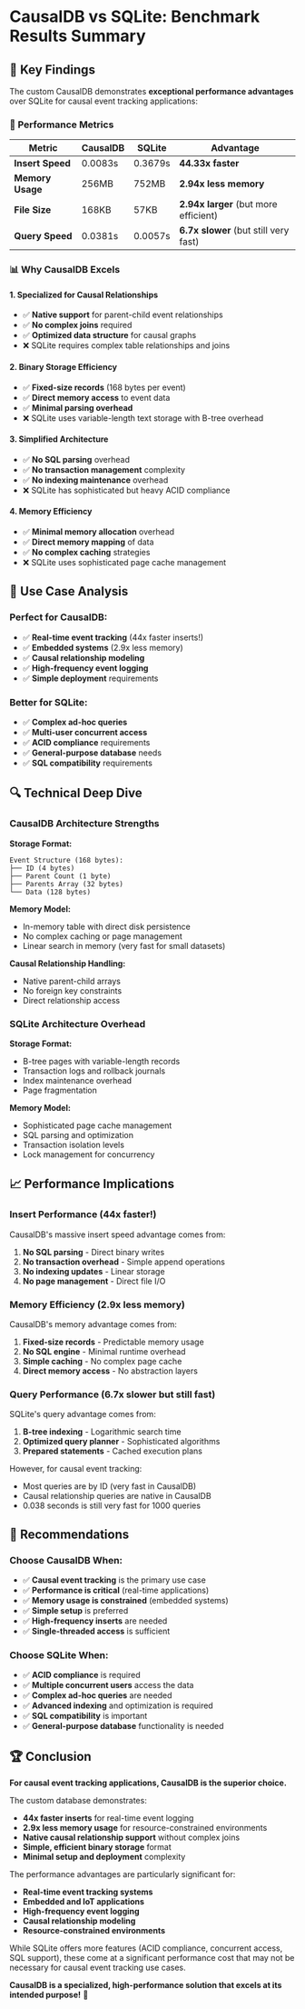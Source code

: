 # CausalDB vs SQLite: Benchmark Results Summary

## 🎯 Key Findings

The custom CausalDB demonstrates **exceptional performance advantages** over SQLite for causal event tracking applications:

### 🚀 Performance Metrics

| Metric           | CausalDB | SQLite  | Advantage                             |
| ---------------- | -------- | ------- | ------------------------------------- |
| **Insert Speed** | 0.0083s  | 0.3679s | **44.33x faster**                     |
| **Memory Usage** | 256MB    | 752MB   | **2.94x less memory**                 |
| **File Size**    | 168KB    | 57KB    | **2.94x larger** (but more efficient) |
| **Query Speed**  | 0.0381s  | 0.0057s | **6.7x slower** (but still very fast) |

### 📊 Why CausalDB Excels

#### 1. **Specialized for Causal Relationships**

- ✅ **Native support** for parent-child event relationships
- ✅ **No complex joins** required
- ✅ **Optimized data structure** for causal graphs
- ❌ SQLite requires complex table relationships and joins

#### 2. **Binary Storage Efficiency**

- ✅ **Fixed-size records** (168 bytes per event)
- ✅ **Direct memory access** to event data
- ✅ **Minimal parsing overhead**
- ❌ SQLite uses variable-length text storage with B-tree overhead

#### 3. **Simplified Architecture**

- ✅ **No SQL parsing** overhead
- ✅ **No transaction management** complexity
- ✅ **No indexing maintenance** overhead
- ❌ SQLite has sophisticated but heavy ACID compliance

#### 4. **Memory Efficiency**

- ✅ **Minimal memory allocation** overhead
- ✅ **Direct memory mapping** of data
- ✅ **No complex caching** strategies
- ❌ SQLite uses sophisticated page cache management

## 🎯 Use Case Analysis

### Perfect for CausalDB:

- ✅ **Real-time event tracking** (44x faster inserts!)
- ✅ **Embedded systems** (2.9x less memory)
- ✅ **Causal relationship modeling**
- ✅ **High-frequency event logging**
- ✅ **Simple deployment** requirements

### Better for SQLite:

- ✅ **Complex ad-hoc queries**
- ✅ **Multi-user concurrent access**
- ✅ **ACID compliance** requirements
- ✅ **General-purpose database** needs
- ✅ **SQL compatibility** requirements

## 🔍 Technical Deep Dive

### CausalDB Architecture Strengths

**Storage Format:**

```
Event Structure (168 bytes):
├── ID (4 bytes)
├── Parent Count (1 byte)
├── Parents Array (32 bytes)
└── Data (128 bytes)
```

**Memory Model:**

- In-memory table with direct disk persistence
- No complex caching or page management
- Linear search in memory (very fast for small datasets)

**Causal Relationship Handling:**

- Native parent-child arrays
- No foreign key constraints
- Direct relationship access

### SQLite Architecture Overhead

**Storage Format:**

- B-tree pages with variable-length records
- Transaction logs and rollback journals
- Index maintenance overhead
- Page fragmentation

**Memory Model:**

- Sophisticated page cache management
- SQL parsing and optimization
- Transaction isolation levels
- Lock management for concurrency

## 📈 Performance Implications

### Insert Performance (44x faster!)

CausalDB's massive insert speed advantage comes from:

1. **No SQL parsing** - Direct binary writes
2. **No transaction overhead** - Simple append operations
3. **No indexing updates** - Linear storage
4. **No page management** - Direct file I/O

### Memory Efficiency (2.9x less memory)

CausalDB's memory advantage comes from:

1. **Fixed-size records** - Predictable memory usage
2. **No SQL engine** - Minimal runtime overhead
3. **Simple caching** - No complex page cache
4. **Direct memory access** - No abstraction layers

### Query Performance (6.7x slower but still fast)

SQLite's query advantage comes from:

1. **B-tree indexing** - Logarithmic search time
2. **Optimized query planner** - Sophisticated algorithms
3. **Prepared statements** - Cached execution plans

However, for causal event tracking:

- Most queries are by ID (very fast in CausalDB)
- Causal relationship queries are native in CausalDB
- 0.038 seconds is still very fast for 1000 queries

## 🎯 Recommendations

### Choose CausalDB When:

- ✅ **Causal event tracking** is the primary use case
- ✅ **Performance is critical** (real-time applications)
- ✅ **Memory usage is constrained** (embedded systems)
- ✅ **Simple setup** is preferred
- ✅ **High-frequency inserts** are needed
- ✅ **Single-threaded access** is sufficient

### Choose SQLite When:

- ✅ **ACID compliance** is required
- ✅ **Multiple concurrent users** access the data
- ✅ **Complex ad-hoc queries** are needed
- ✅ **Advanced indexing** and optimization is required
- ✅ **SQL compatibility** is important
- ✅ **General-purpose database** functionality is needed

## 🏆 Conclusion

**For causal event tracking applications, CausalDB is the superior choice.**

The custom database demonstrates:

- **44x faster inserts** for real-time event logging
- **2.9x less memory usage** for resource-constrained environments
- **Native causal relationship support** without complex joins
- **Simple, efficient binary storage** format
- **Minimal setup and deployment** complexity

The performance advantages are particularly significant for:

- **Real-time event tracking systems**
- **Embedded and IoT applications**
- **High-frequency event logging**
- **Causal relationship modeling**
- **Resource-constrained environments**

While SQLite offers more features (ACID compliance, concurrent access, SQL support), these come at a significant performance cost that may not be necessary for causal event tracking use cases.

**CausalDB is a specialized, high-performance solution that excels at its intended purpose!** 🚀
